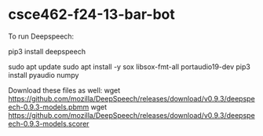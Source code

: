 # csce462-f24-13-bar-bot


To run Deepspeech: 

pip3 install deepspeech

sudo apt update
sudo apt install -y sox libsox-fmt-all portaudio19-dev
pip3 install pyaudio numpy

Download these files as well:
wget https://github.com/mozilla/DeepSpeech/releases/download/v0.9.3/deepspeech-0.9.3-models.pbmm
wget https://github.com/mozilla/DeepSpeech/releases/download/v0.9.3/deepspeech-0.9.3-models.scorer
